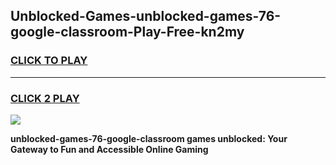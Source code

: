 
## Unblocked-Games-unblocked-games-76-google-classroom-Play-Free-kn2my
<h3>
<a href="https://premium76.site?title=unblocked-games-76-google-classroom&ref=22A">CLICK TO PLAY</a></h3>
<hr>

<h3>
<a href="https://premium76.site?title=unblocked-games-76-google-classroom&ref=22A">CLICK 2 PLAY</a>
  
</h3>

<a href="https://premium76.site?title=unblocked-games-76-google-classroom&ref=22A"><img src="https://clearcache.store/games.png"></a>


**unblocked-games-76-google-classroom games unblocked: Your Gateway to Fun and Accessible Online Gaming**
